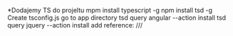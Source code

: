 *Dodajemy TS do projeltu
mpm install typescript -g
npm install tsd -g
Create tsconfig.js
go to app directory
tsd query angular --action install
tsd query jquery --action install
add reference:
  /// <reference path="angularjs/angular.d.ts" />
